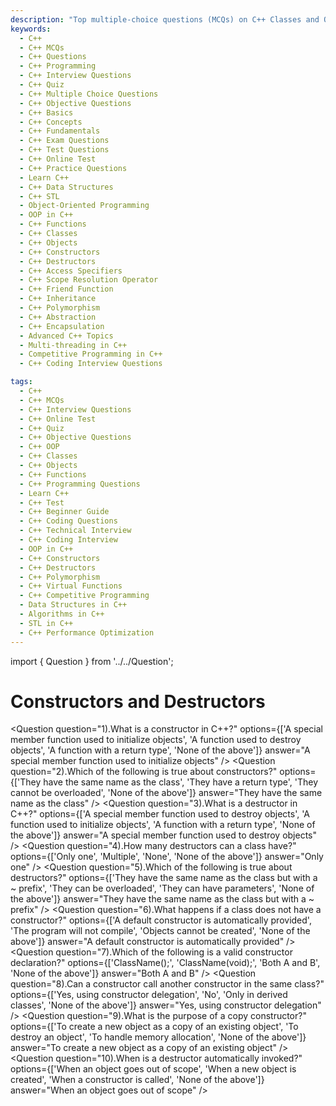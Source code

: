 ```yaml
---
description: "Top multiple-choice questions (MCQs) on C++ Classes and Objects for interview preparation. Covers constructors, access specifiers, friend functions, and object creation."
keywords:
  - C++
  - C++ MCQs
  - C++ Questions
  - C++ Programming
  - C++ Interview Questions
  - C++ Quiz
  - C++ Multiple Choice Questions
  - C++ Objective Questions
  - C++ Basics
  - C++ Concepts
  - C++ Fundamentals
  - C++ Exam Questions
  - C++ Test Questions
  - C++ Online Test
  - C++ Practice Questions
  - Learn C++
  - C++ Data Structures
  - C++ STL
  - Object-Oriented Programming
  - OOP in C++
  - C++ Functions
  - C++ Classes
  - C++ Objects
  - C++ Constructors
  - C++ Destructors
  - C++ Access Specifiers
  - C++ Scope Resolution Operator
  - C++ Friend Function
  - C++ Inheritance
  - C++ Polymorphism
  - C++ Abstraction
  - C++ Encapsulation
  - Advanced C++ Topics
  - Multi-threading in C++
  - Competitive Programming in C++
  - C++ Coding Interview Questions

tags:
  - C++
  - C++ MCQs
  - C++ Interview Questions
  - C++ Online Test
  - C++ Quiz
  - C++ Objective Questions
  - C++ OOP
  - C++ Classes
  - C++ Objects
  - C++ Functions
  - C++ Programming Questions
  - Learn C++
  - C++ Test
  - C++ Beginner Guide
  - C++ Coding Questions
  - C++ Technical Interview
  - C++ Coding Interview
  - OOP in C++
  - C++ Constructors
  - C++ Destructors
  - C++ Polymorphism
  - C++ Virtual Functions
  - C++ Competitive Programming
  - Data Structures in C++
  - Algorithms in C++
  - STL in C++
  - C++ Performance Optimization
---
```

import { Question } from '../../Question';

# Constructors and Destructors

<Question
  question="1).What is a constructor in C++?"
  options={['A special member function used to initialize objects', 'A function used to destroy objects', 'A function with a return type', 'None of the above']}
  answer="A special member function used to initialize objects"
/>
<Question
  question="2).Which of the following is true about constructors?"
  options={['They have the same name as the class', 'They have a return type', 'They cannot be overloaded', 'None of the above']}
  answer="They have the same name as the class"
/>
<Question
  question="3).What is a destructor in C++?"
  options={['A special member function used to destroy objects', 'A function used to initialize objects', 'A function with a return type', 'None of the above']}
  answer="A special member function used to destroy objects"
/>
<Question
  question="4).How many destructors can a class have?"
  options={['Only one', 'Multiple', 'None', 'None of the above']}
  answer="Only one"
/>
<Question
  question="5).Which of the following is true about destructors?"
  options={['They have the same name as the class but with a ~ prefix', 'They can be overloaded', 'They can have parameters', 'None of the above']}
  answer="They have the same name as the class but with a ~ prefix"
/>
<Question
  question="6).What happens if a class does not have a constructor?"
  options={['A default constructor is automatically provided', 'The program will not compile', 'Objects cannot be created', 'None of the above']}
  answer="A default constructor is automatically provided"
/>
<Question
  question="7).Which of the following is a valid constructor declaration?"
  options={['ClassName();', 'ClassName(void);', 'Both A and B', 'None of the above']}
  answer="Both A and B"
/>
<Question
  question="8).Can a constructor call another constructor in the same class?"
  options={['Yes, using constructor delegation', 'No', 'Only in derived classes', 'None of the above']}
  answer="Yes, using constructor delegation"
/>
<Question
  question="9).What is the purpose of a copy constructor?"
  options={['To create a new object as a copy of an existing object', 'To destroy an object', 'To handle memory allocation', 'None of the above']}
  answer="To create a new object as a copy of an existing object"
/>
<Question
  question="10).When is a destructor automatically invoked?"
  options={['When an object goes out of scope', 'When a new object is created', 'When a constructor is called', 'None of the above']}
  answer="When an object goes out of scope"
/>
